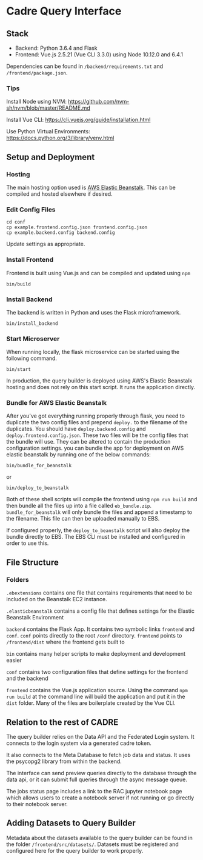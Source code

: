 # Cadre Query Interface

## Stack

- Backend: Python 3.6.4 and Flask
- Frontend: Vue.js 2.5.21 (Vue CLI 3.3.0) using Node 10.12.0 and 6.4.1

Dependencies can be found in `/backend/requirements.txt` and `/frontend/package.json`.

### Tips

Install Node using NVM:  https://github.com/nvm-sh/nvm/blob/master/README.md

Install Vue CLI:  https://cli.vuejs.org/guide/installation.html

Use Python Virtual Environments:  https://docs.python.org/3/library/venv.html

## Setup and Deployment

### Hosting

The main hosting option used is [AWS Elastic Beanstalk](https://docs.aws.amazon.com/elastic-beanstalk/index.html).  This can be compiled and hosted elsewhere if desired.

### Edit Config Files

```
cd conf
cp example.frontend.config.json frontend.config.json
cp example.backend.config backend.config
```

Update settings as appropriate.  

### Install Frontend

Frontend is built using Vue.js and can be compiled and updated using `npm`

```
bin/build
```

### Install Backend

The backend is written in Python and uses the Flask microframework.

```
bin/install_backend
```

### Start Microserver

When running locally, the flask microservice can be started using the following command.

```
bin/start
```

In production, the query builder is deployed using AWS's Elastic Beanstalk hosting and does not rely on this start script.  It runs the application directly.

### Bundle for AWS Elastic Beanstalk


After you've got everything running properly through flask, you need to duplicate the two config files and prepend `deploy.` to the filename of the duplicates.  You should have `deploy.backend.config` and `deploy.frontend.config.json`.  These two files will be the config files that the bundle will use.  They can be altered to contain the production configuration settings.  you can bundle the app for deployment on AWS elastic beanstalk by running one of the below commands:

```
bin/bundle_for_beanstalk
```

or

```
bin/deploy_to_beanstalk
```

Both of these shell scripts will compile the frontend using `npm run build` and then bundle all the files up into a file called `eb_bundle.zip`.  `bundle_for_beanstalk` will only bundle the files and append a timestamp to the filename.  This file can then be uploaded manually to EBS.  

If configured properly, the `deploy_to_beanstalk` script will also deploy the bundle directly to EBS.  The EBS CLI must be installed and configured in order to use this.



## File Structure

### Folders

`.ebextensions` contains one file that contains requirements that need to be included on the Beanstalk EC2 instance.

`.elasticbeanstalk` contains a config file that defines settings for the Elastic Beanstalk Environment

`backend` contains the Flask App.  It contains two symbolic links `frontend` and `conf`.  `conf` points directly to the root `/conf` directory.  `frontend` points to `/frontend/dist` where the frontend gets built to

`bin` contains many helper scripts to make deployment and development easier

`conf` contains two configuration files that define settings for the frontend and the backend

`frontend` contains the Vue.js application source.  Using the command `npm run build` at the command line will build the application and put it in the `dist` folder.  Many of the files are boilerplate created by the Vue CLI.

## Relation to the rest of CADRE

The query builder relies on the Data API and the Federated Login system.  It connects to the login system via a generated cadre token. 

It also connects to the Meta Database to fetch job data and status.  It uses the psycopg2 library from within the backend.

The interface can send preview queries directly to the database through the data api, or it can submit full queries through the async message queue.

The jobs status page includes a link to the RAC jupyter notebook page which allows users to create a notebook server if not running or go directly to their notebook server.


## Adding Datasets to Query Builder

Metadata about the datasets available to the query builder can be found in the folder `/frontend/src/datasets/`.  Datasets must be registered and configured here for the query builder to work properly.